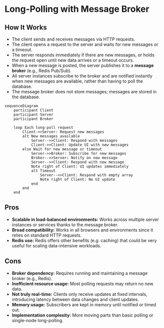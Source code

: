# Long-Polling with Message Broker

## How It Works

- The client sends and receives messages via HTTP requests.
- The client opens a request to the server and waits for new messages or a timeout.
- The server responds immediately if there are new messages, or holds the request open until new data arrives or a timeout occurs.
- When a new message is posted, the server publishes it to a **message broker** (e.g., Redis Pub/Sub).
- All server instances subscribe to the broker and are notified instantly when new messages are available, rather than having to poll the database.
- The message broker does not store messages; messages are stored in the database.

```mermaid
sequenceDiagram
    participant Client
    participant Server
    participant Broker

    loop Each long-poll request
        Client->>Server: Request new messages
        alt New messages available
            Server-->>Client: Respond with messages
            Client->>Client: Update UI with new messages
        else Wait for new message or timeout
            Server->>Broker: Subscribe for new messages
            Broker-->>Server: Notify on new message
            Server-->>Client: Respond with new message
            Note right of Client: UI updates immediately
            alt Timeout
                Server-->>Client: Respond with empty array
                Note right of Client: No UI update
            end
        end
    end

```

## Pros

- **Scalable in load-balanced environments:** Works across multiple server instances or services thanks to the message broker.
- **Broad compatibility:** Works in all browsers and environments since it relies on standard HTTP requests.
- **Redis use:** Redis offers other benefits (e.g. caching) that could be very useful for scaling data-intensive workloads.

## Cons

- **Broker dependency:** Requires running and maintaining a message broker (e.g., Redis).
- **Inefficient resource usage:** Most polling requests may return no new data.
- **Not truly real-time:** Clients only receive updates at fixed intervals, introducing latency between data changes and client updates.
- **Memory usage:** Subscribers are kept in memory until notified or timed out.
- **Implementation complexity:** More moving parts than basic polling or single-node long-polling.
